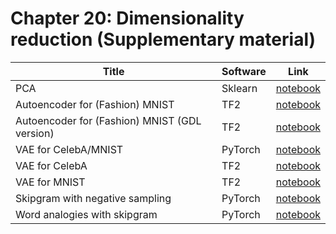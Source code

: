 # Chapter 20: Dimensionality reduction  (Supplementary material)

[pca]: https://colab.research.google.com/github/probml/pyprobml/blob/master/notebooks/pca.ipynb
[ae]: https://colab.research.google.com/github/probml/pyprobml/blob/master/notebooks/ae_mnist_tf.ipynb
[ae2]: https://colab.research.google.com/github/probml/pyprobml/blob/master/notebooks/ae_mnist_gdl_tf.ipynb
[vae]: https://colab.research.google.com/github/probml/pyprobml/blob/master/notebooks/vae_celeba_tf.ipynb
[vae2]: https://colab.research.google.com/github/probml/pyprobml/blob/master/notebooks/vae_mnist_gdl_tf.ipynb
[skipgram]: https://colab.research.google.com/github/probml/pyprobml/blob/master/notebooks/skipgram_torch.ipynb
[word_analogies]: https://colab.research.google.com/github/probml/pyprobml/blob/master/notebooks/word_analogies_torch.ipynb


[vae_torch]: https://colab.research.google.com/github/probml/pyprobml/blob/master/notebooks/vae_celeba_mnist_pytorch.ipynb

|Title|Software|Link|
|-----------|----|----|
|PCA| Sklearn| [notebook][pca]|
|Autoencoder for (Fashion) MNIST| TF2| [notebook][ae]|
|Autoencoder for (Fashion) MNIST (GDL version)| TF2| [notebook][ae2]|
|VAE for CelebA/MNIST| PyTorch| [notebook][vae_torch]|
|VAE for CelebA| TF2| [notebook][vae]|
|VAE for MNIST| TF2| [notebook][vae2]|
|Skipgram with negative sampling|PyTorch| [notebook][skipgram]
|Word analogies with skipgram|PyTorch| [notebook][word_analogies]

